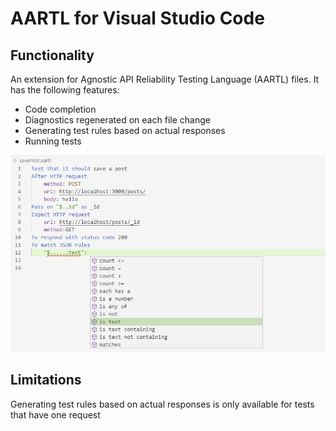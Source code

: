 # AARTL for Visual Studio Code

## Functionality

An extension for Agnostic API Reliability Testing Language (AARTL) files. It has the following features:

- Code completion
- Diagnostics regenerated on each file change
- Generating test rules based on actual responses
- Running tests

![VSCode Screenshot](https://raw.githubusercontent.com/Ivan-Kouznetsov/aartl-vscode-extension/master/vscodeScreenshot.png)

## Limitations

Generating test rules based on actual responses is only available for tests that have one request
